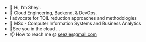- 👋 Hi, I’m Sheyi.
- 👀 Cloud Engineering, Backend,  & DevOps.
-  I advocate for TOIL reduction approaches and methodologies 
- 🌱 MSc - Computer Information Systems and Business Analytics 
- 💞️See you in the cloud ...
- 📫 How to reach me @ seezie@gmail.com

<!---
sheyijojo/sheyijojo is a ✨ special ✨ repository because its `README.md` (this file) appears on your GitHub profile.
You can click the Preview link to take a look at your changes.
--->
<!---<img src=https://octodex.github.com/images/jetpacktocat.png alt="Mona the Octocat wearing a jetpack and smiling." width=300 align=right>-->
